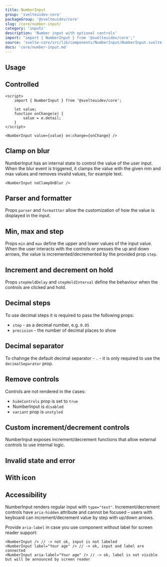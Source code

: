 ```yaml
---
title: NumberInput
group: 'svelteuidev-core'
packageGroup: '@svelteuidev/core'
slug: /core/number-input/
category: 'inputs'
description: 'Number input with optional controls'
import: "import { NumberInput } from '@svelteuidev/core';"
source: 'svelte-core/src/lib/components/NumberInput/NumberInput.svelte'
docs: 'core/number-input.md'
---
```


<script>
    import { Box } from '@svelteuidev/core';
    import { Prism } from '@svelteuidev/prism';
    import { Demo, NumberInputDemos } from '@svelteuidev/demos';
    import { CodeBlock, Heading, Preview } from 'components';
</script>

<style global>
    input {
        margin: 0;
    }
</style>

<Heading />

## Usage

<Demo demo={NumberInputDemos.configurator} />

## Controlled

```svelte
<script>
    import { NumberInput } from '@svelteuidev/core';

    let value;
    function onChange(e) {
        value = e.detail;
    }
</script>

<NumberInput value={value} on:change={onChange} />
```

## Clamp on blur

NumberInput has an internal state to control the value of the user input. When the blur event is triggered, it clamps the value with the given min and max values and removes invalid values, for example text.

```svelte
<NumberInput noClampOnBlur />
```

## Parser and formatter

Props `parser` and `formattter` allow the customization of how the value is displayed in the input.

<Demo demo={NumberInputDemos.parser} />

## Min, max and step

Props `min` and `max` define the upper and lower values of the input value. When the user interacts with the controls or presses the up and down arrows, the value is incremented/decremented by the provided prop `step`.

<Demo demo={NumberInputDemos.minmax} />

## Increment and decrement on hold

Props `stepHoldDelay` and `stepHoldInterval` define the behaviour when the controls are clicked and hold.

<Demo demo={NumberInputDemos.hold} />

## Decimal steps

To use decimal steps it is required to pass the following props:

* `step` - as a decimal number, e.g. `0.05`
* `precision` - the number of decimal places to show

<Demo demo={NumberInputDemos.decimal} />

## Decimal separator

To chahnge the default decimal separator - `.` - it is only required to use the `decimalSeparator` prop.

<Demo demo={NumberInputDemos.separator} />

## Remove controls

Controls are not rendered in the cases:

* `hideControls` prop is set to `true`
* NumberInput is `disabled`
* `variant` prop is `unstyled`

<Demo demo={NumberInputDemos.controls} />

## Custom increment/decrement controls

NumberInput exposes increment/decrement functions that allow external controls to use internal logic.

<Demo demo={NumberInputDemos.externalcontrols} />

## Invalid state and error

<Demo demo={NumberInputDemos.invalid} />

## With icon

<Demo demo={NumberInputDemos.icon} />

## Accessibility

NumberInput renders regular input with `type="text"`. Increment/decrement controls have `aria-hidden` attribute and cannot be focused – users with keyboard can increment/decrement value by step with up/down arrows.

Provide `aria-label` in case you use component without label for screen reader support:

```svelte
<NumberInput /> // -> not ok, input is not labeled
<NumberInput label="Your age" /> // -> ok, input and label are connected
<NumberInput aria-label="Your age" /> // -> ok, label is not visible but will be announced by screen reader
```

